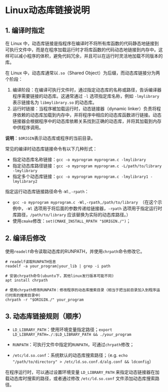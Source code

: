 # Linux动态库链接说明

## 1. 编译时指定

在 Linux 中，动态库链接是指程序在编译时不将所有库函数的代码静态地链接到可执行文件中，而是在程序加载运行时才将库函数的代码动态地链接到内存中。这样可以减小程序的体积，避免代码冗余，并且可以在运行时灵活地加载不同版本的库。

在 Linux 中，动态库通常以`.so`（Shared Object）为后缀，而动态库链接分为两个阶段：

1. 编译阶段：在编译可执行文件时，通过指定动态库的名称或路径，告诉编译器程序需要链接的动态库。这通常通过 `-l` 选项指定库名称，例如 `-lmylibrary` 表示链接名为 `libmylibrary.so` 的动态库。
2. 运行时链接：当程序被加载运行时，动态链接器（dynamic linker）负责将程序依赖的动态库加载到内存中，并将程序中相应的动态库函数进行链接。动态链接器会根据程序中的动态库依赖关系找到正确的动态库，并将其加载到内存中供程序调用。

**说明**：`$ORIGIN`表示动态库或程序的当前目录。

常见的编译时动态库链接命令有以下几种形式：

- 指定动态库名称链接：`gcc -o myprogram myprogram.c -lmylibrary`
- 指定动态库路径链接：`gcc -o myprogram myprogram.c -L/path/to/library -lmylibrary`
- 指定多个动态库链接：`gcc -o myprogram myprogram.c -lmylibrary1 -lmylibrary2`

指定运行动态库链接路径命令`-Wl,-rpath`：

- `gcc -o myprogram myprogram.c -Wl,-rpath,/path/to/library `（在这个示例中，`-Wl` 选项用于将后面的参数传递给链接器，`-rpath` 选项用于指定运行时库路径，`/path/to/library` 应该替换为实际的动态库路径。）
- 使用`cmake`修改：`set(CMAKE_INSTALL_RPATH "$ORIGIN./")`；

## 2. 编译后修改

使用`readelf`命令读取动态库的RUNPATH，并使用`chrpath`命令修改它。

```shell
# readelf读取RUNPATH信息
readelf -a your_program|your_lib | grep -i path

# 安装chrpath命令(ubuntu下，其他linux发行版本可能不同)
apt install chrpath

# 使用chrpath修改RUNPATH：修改程序的动态库搜索目录（相当于把当前目录加入到程序运行时库的搜索目录中）
chrpath -r "$ORIGIN./" your_program
```

## 3. 动态库链接规则（顺序）

- `LD_LIBRARY_PATH`：使用环境变量指定路径；`export LD_LIBRARY_PATH=./:$LD_LIBRARY_PATH && ./your_program `

- `RUNPATH`：可执行文件中指定的`RUNPATH`，可通过`chrpath`修改；

- `/etc/ld.so.conf`：系统默认的动态库搜索路径；（e.g. `echo "/path/to/directory" > /etc/ld.so.conf.d/alg.conf && ldconfig`）



在程序运行时，可以通过设置环境变量 `LD_LIBRARY_PATH` 来指定动态链接器在加载动态库时搜索的路径，或者通过修改 `/etc/ld.so.conf` 文件添加动态库搜索路径。

